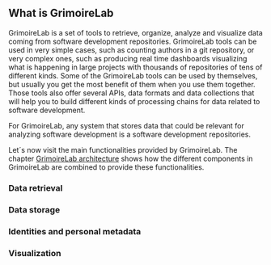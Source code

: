 ## What is GrimoireLab

GrimoireLab is a set of tools to retrieve, organize, analyze and visualize data coming from software development repositories. GrimoireLab tools can be used in very simple cases, such as counting authors in a git repository, or very complex ones, such as producing real time dashboards visualizing what is happening in large projects with thousands of repositories of tens of different kinds. Some of the GrimoireLab tools can be used by themselves, but usually you get the most benefit of them when you use them together. Those tools also offer several APIs, data formats and data collections that will help you to build different kinds of processing chains for data related to software development.

For GrimoireLab, any system that stores data that could be relevant for analyzing software development is a software development repositories.

Let´s now visit the main functionalities provided by GrimoireLab. The chapter [GrimoireLab architecture](../grimoirelab/intro.md) shows how the different components in GrimoireLab are combined to provide these functionalities.

### Data retrieval

### Data storage

### Identities and personal metadata

### Visualization

